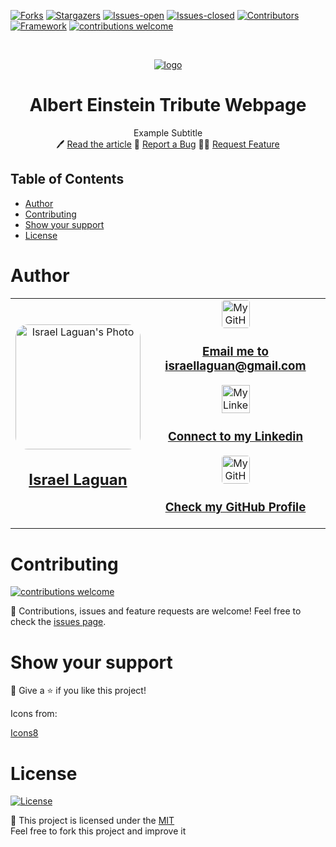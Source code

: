 <!-- PROJECT SHIELDS -->

[![Forks][forks-shield]][forks-url]
[![Stargazers][stars-shield]][stars-url]
[![Issues-open][issues-open-shield]][issues-url]
[![Issues-closed][issues-closed-shield]][issues-url]
[![Contributors][contributors-shield]][contributors-url]
[![Framework][badge-framework]][framework-url]
[![contributions welcome][contributions-welcome]][issues-url]

<!-- PROJECT LOGO -->
<br />
<p align="center">
  <a href="https://github.com/Israel-Laguan/microverse-trial-4">
	  <img src="https://user-images.githubusercontent.com/67714964/168819718-2acaa18a-2fd6-45f0-9ff7-34430e543088.jpg" alt="logo"/>
  </a>

  <h1 align="center">
	Albert Einstein Tribute Webpage 
  </h1>

  <p align="center">
    Example Subtitle
    <br />
	  🖊️
    <a href="https://">Read the article</a>
    🐞
    <a href="https://github.com/Israel-Laguan/microverse-trial-4/issues">Report a Bug</a>
    🙋‍♂️
    <a href="https://github.com/Israel-Laguan/microverse-trial-4/issues">Request Feature</a>
  </p>
</p>

## Table of Contents

- [Author](#author)
- [Contributing](#contributing)
- [Show your support](#show-your-support)
- [License](#license)

# Author

<table style="width:100%">
  <tr>
    <td>
        <div align="center">
            <a href="./docs/img/photo.png" target="_blank" rel="author">
                <img src="https://avatars2.githubusercontent.com/u/36519478?s=460&v=4" style="border-radius: 10%; min-width: 100px;" alt="Israel Laguan's Photo" width="200px">
            </a>
            <h2>
                <a href="https://israel-laguan.github.io/" target="_blank" rel="author">
                    Israel Laguan
                </a>
            </h2>
        </div>
    </td>
    <td>
        <div align="center">
            <a href="mailto:israellaguan@gmail.com" target="_blank" rel="author">
                <img src="https://img.icons8.com/color/48/000000/message-squared.png" style="border-radius: 10%" alt="My GitHub" height="45px">
                <h3>
                    Email me to 
                    <a href="mailto:israellaguan@gmail.com">
                        israellaguan@gmail.com
                    </a>
                </h3>
            </a>
            <a href="https://www.linkedin.com/in/israellaguan/" target="_blank" rel="author">
                <img src="https://img.icons8.com/color/48/000000/linkedin.png" alt="My Linkedin" height="45px">
                <h3>
                    Connect to my Linkedin
                </h3>
            </a>
            <a href="https://github.com/Israel-Laguan" target="_blank" rel="author">
                <img src="https://img.icons8.com/color/48/000000/github--v1.png" 
			style="border-radius: 10%" alt="My GitHub" height="45px"
		>
                <h3>
                    Check my GitHub Profile
                </h3>
            </a>
        </div>
    </td>
  </tr>
</table>

# Contributing

[![contributions welcome][contributions-welcome]][issues-url]

🤝 Contributions, issues and feature requests are welcome!
Feel free to check the [issues page][issues-url].

# Show your support

🤗 Give a ⭐️ if you like this project!

Icons from:

<a href="https://icons8.com/icon/13917/full-image">Icons8</a>

# License

[![License][badge-license]](http://badges.mit-license.org)

📝 This project is licensed under the [MIT](LICENSE)\
Feel free to fork this project and improve it

<!-- MARKDOWN LINKS & IMAGES -->

[contributors-shield]: https://img.shields.io/github/contributors/Israel-Laguan/microverse-trial-4?style=for-the-badge
[contributors-url]: https://github.com/Israel-Laguan/microverse-trial-4/graphs/contributors
[forks-shield]: https://img.shields.io/github/forks/Israel-Laguan/microverse-trial-4?style=for-the-badge
[forks-url]: https://github.com/Israel-Laguan/microverse-trial-4/network/members
[stars-shield]: https://img.shields.io/github/stars/Israel-Laguan/microverse-trial-4?style=for-the-badge
[stars-url]: https://github.com/Israel-Laguan/microverse-trial-4/stargazers
[issues-open-shield]: https://img.shields.io/github/issues/Israel-Laguan/microverse-trial-4?style=for-the-badge
[issues-url]: https://github.com/Israel-Laguan/microverse-trial-4/issues
[issues-closed-shield]: https://img.shields.io/github/issues-closed/Israel-Laguan/microverse-trial-4?style=for-the-badge
[badge-framework]: https://img.shields.io/badge/framework-here-9cf?style=for-the-badge
[framework-url]: https://google.com
[contributions-welcome]: https://img.shields.io/badge/contributions-welcome-brightgreen.svg?style=for-the-badge
[badge-license]: https://img.shields.io/:license-mit-blue.svg?style=for-the-badge
